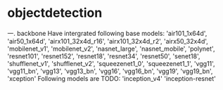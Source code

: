 # objectdetection

一. backbone
Have intergrated following base models:
  'air101_1x64d', 
  'air50_1x64d', 
  'airx101_32x4d_r16', 
  'airx101_32x4d_r2', 
  'airx50_32x4d',
  'mobilenet_v1',
  'mobilenet_v2', 
  'nasnet_large', 
  'nasnet_mobile', 
  'polynet', 
  'resnet101', 
  'resnet152', 
  'resnet18',
  'resnet34', 
  'resnet50',
  'senet18',
  'shufflenet_v1', 
  'shufflenet_v2',
  'squeezenet1_0',
  'squeezenet1_1',
  'vgg11', 
  'vgg11_bn', 
  'vgg13', 
  'vgg13_bn', 
  'vgg16', 
  'vgg16_bn', 
  'vgg19', 
  'vgg19_bn', 
  'xception'
 Following models are TODO:
  'inception_v4'
  'inception-resnet'

